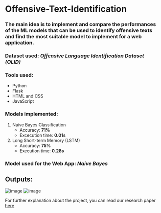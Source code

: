 # Offensive-Text-Identification
### The main idea is to implement and compare the performances of the ML models that can be used to identify offensive texts and find the most suitable model to implement for a web application.

### Dataset used: *Offensive Language Identification Dataset (OLID)*
### Tools used:
* Python
* Flask 
* HTML and CSS
* JavaScript<br>
### Models implemented:
1. Naive Bayes Classification
   - Accuracy: **71%**
   - Excecution time: **0.01s**
2. Long Short-term Memory (LSTM)
   - Accuracy: **75%**
   - Execution time: **0.28s**
### Model used for the Web App: *Naive Bayes*
## Outputs:
![image](https://user-images.githubusercontent.com/67289887/143850988-e4f451b0-7922-474b-a718-6fa74509ef29.png)
![image](https://user-images.githubusercontent.com/67289887/143851041-996adb38-74c6-4a97-9c99-464af6c538bd.png)

For further explanation about the project, you can read our research paper [here](https://www.irjet.net/archives/V8/i11/IRJET-V8I11251.pdf)

